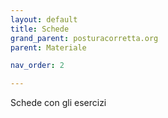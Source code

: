 ```yaml
---
layout: default
title: Schede
grand_parent: posturacorretta.org
parent: Materiale

nav_order: 2

---
```



Schede con gli esercizi